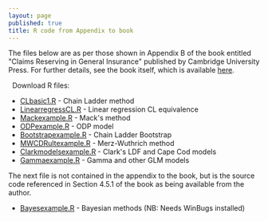 ```yaml
---
layout: page
published: true
title: R code from Appendix to book
---
```


The files below are as per those shown in Appendix B of the book entitled "Claims Reserving in General Insurance" published by Cambridge University Press. For further details, see the book itself, which is available [here](http://www.cambridge.org/it/academic/subjects/mathematics/optimization-or-and-risk-analysis/claims-reserving-general-insurance?format=HB&utm_source=website&utm_medium=blog&utm_campaign=9781107076938&utm_term=LFA).

<span class="fa fa-lg fa-download"></span>&nbsp; Download R files:
 -  [CLbasic1.R]({{site.baseurl}}\Rfiles\CLbasic1.R) - Chain Ladder method
 - [LinearregressCL.R]({{site.baseurl}}\Rfiles\LinearregressCL.R) - Linear regression CL equivalence
 - [Mackexample.R]({{site.baseurl}}\Rfiles\Mackexample.R) - Mack's method
 - [ODPexample.R]({{site.baseurl}}\Rfiles\ODPexample.R) - ODP model
 - [Bootstrapexample.R]({{site.baseurl}}\Rfiles\Bootstrapexample.R) - Chain Ladder Bootstrap
 - [MWCDRultexample.R]({{site.baseurl}}\Rfiles\MWCDRultexample.R) - Merz-Wuthrich method
 - [Clarkmodelsexample.R]({{site.baseurl}}\Rfiles\Clarkmodelsexample.R) - Clark's LDF and Cape Cod models
 - [Gammaexample.R]({{site.baseurl}}\Rfiles\Gammaexample.R) - Gamma and other GLM models
 
 The next file is not contained in the appendix to the book, but is the source code referenced in Section 4.5.1 of the book as being available from the author.
 - [Bayesexample.R]({{site.baseurl}}\Rfiles\Bayesexample.R) - Bayesian methods (NB: Needs WinBugs installed)

